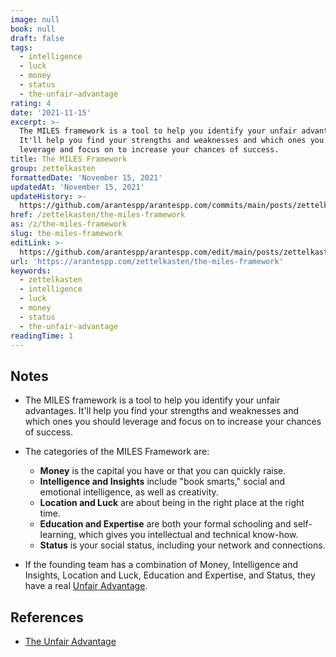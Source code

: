 ```yaml
---
image: null
book: null
draft: false
tags:
  - intelligence
  - luck
  - money
  - status
  - the-unfair-advantage
rating: 4
date: '2021-11-15'
excerpt: >-
  The MILES framework is a tool to help you identify your unfair advantages.
  It'll help you find your strengths and weaknesses and which ones you should
  leverage and focus on to increase your chances of success.
title: The MILES Framework
group: zettelkasten
formattedDate: 'November 15, 2021'
updatedAt: 'November 15, 2021'
updateHistory: >-
  https://github.com/arantespp/arantespp.com/commits/main/posts/zettelkasten/the-miles-framework.md
href: /zettelkasten/the-miles-framework
as: /z/the-miles-framework
slug: the-miles-framework
editLink: >-
  https://github.com/arantespp/arantespp.com/edit/main/posts/zettelkasten/the-miles-framework.md
url: 'https://arantespp.com/zettelkasten/the-miles-framework'
keywords:
  - zettelkasten
  - intelligence
  - luck
  - money
  - status
  - the-unfair-advantage
readingTime: 1
---
```


## Notes

- The MILES framework is a tool to help you identify your unfair advantages. It'll help you find your strengths and weaknesses and which ones you should leverage and focus on to increase your chances of success.

- The categories of the MILES Framework are:

  - **Money** is the capital you have or that you can quickly raise.
  - **Intelligence and Insights** include "book smarts," social and emotional intelligence, as well as creativity.
  - **Location and Luck** are about being in the right place at the right time.
  - **Education and Expertise** are both your formal schooling and self-learning, which gives you intellectual and technical know-how.
  - **Status** is your social status, including your network and connections.

- If the founding team has a combination of Money, Intelligence and Insights, Location and Luck, Education and Expertise, and Status, they have a real [Unfair Advantage](/the-unfair-advantage).

## References

- [The Unfair Advantage](/the-unfair-advantage)
